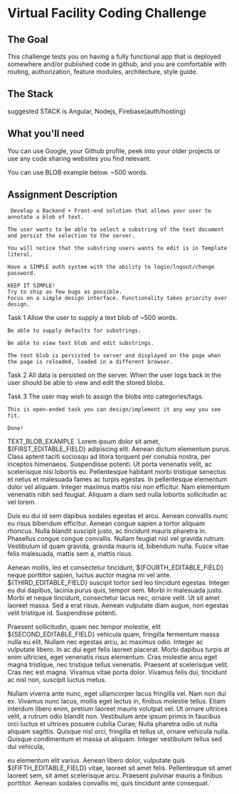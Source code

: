 # Virtual Facility Coding Challenge

## The Goal

This challenge tests you on having a fully functional app that is deployed somewhere and/or published code in github, and you are comfortable with routing, authorization, feature modules, architecture, style guide.

## The Stack
suggested STACK is Angular, Nodejs, Firebase(auth/hosting)

## What you'll need
You can use Google, your Github profile, peek into your older projects or use any code sharing websites you find relevant.

You can use BLOB example below. ~500 words.


## Assignment Description
     Develop a Backend + Front-end solution that allows your user to annotate a blob of text.  
     
    The user wants to be able to select a substring of the text document and persist the selection to the server.
    
    You will notice that the substring users wants to edit is in Template literal.
    
    Have a SIMPLE auth system with the ability to login/logout/change password.

    KEEP IT SIMPLE!
    Try to ship as few bugs as possible.
    Focus on a simple design interface. Functionality takes priority over design.

Task 1
    Allow the user to supply a text blob of ~500 words.

    Be able to supply defaults for substrings.

    Be able to view text blob and edit substrings.

    The text blob is persisted to server and displayed on the page when the page is reloaded, loaded in a different browser.

 Task 2
    All data is persisted on the server. When the user logs back in the user should be able to view and edit the stored blobs.

Task 3
    The user may wish to assign the blobs into categories/tags.

    This is open-ended task you can design/implement it any way you see fit.
    
    Done!


TEXT_BLOB_EXAMPLE
`Lorem ipsum dolor sit amet, ${FIRST_EDITABLE_FIELD} adipiscing elit. Aenean dictum elementum purus. Class aptent taciti sociosqu ad litora torquent per conubia nostra, per inceptos himenaeos. Suspendisse potenti. Ut porta venenatis velit, ac scelerisque nisi lobortis eu. Pellentesque habitant morbi tristique senectus et netus et malesuada fames ac turpis egestas. In pellentesque elementum dolor vel aliquam. Integer maximus mattis nisi non efficitur. Nam elementum venenatis nibh sed feugiat. Aliquam a diam sed nulla lobortis sollicitudin ac vel lorem.

Duis eu dui id sem dapibus sodales egestas et arcu. Aenean convallis nunc eu risus bibendum efficitur. Aenean congue sapien a tortor aliquam rhoncus. Nulla blandit suscipit justo, ac tincidunt mauris pharetra in. Phasellus congue congue convallis. Nullam feugiat nisl vel gravida rutrum. Vestibulum id quam gravida, gravida mauris id, bibendum nulla. Fusce vitae felis malesuada, mattis sem a, mattis risus.

Aenean mollis, leo et consectetur tincidunt, ${FOURTH_EDITABLE_FIELD} neque porttitor sapien, luctus auctor magna mi vel ante. ${THIRD_EDITABLE_FIELD} suscipit tortor sed leo tincidunt egestas. Integer eu dui dapibus, lacinia purus quis, tempor sem. Morbi in malesuada justo. Morbi et neque tincidunt, consectetur lacus nec, ornare velit. Ut sit amet laoreet massa. Sed a erat risus. Aenean vulputate diam augue, non egestas velit tristique id. Suspendisse potenti.

Praesent sollicitudin, quam nec tempor molestie, elit ${SECOND_EDITABLE_FIELD} vehicula quam, fringilla fermentum massa nulla eu elit. Nullam nec egestas arcu, ac maximus odio. Integer ac vulputate libero. In ac dui eget felis laoreet placerat. Morbi dapibus turpis at enim ultricies, eget venenatis risus elementum. Cras molestie arcu eget magna tristique, nec tristique tellus venenatis. Praesent at scelerisque velit. Cras nec est magna. Vivamus vitae porta dolor. Vivamus felis dui, tincidunt ac nisl non, suscipit luctus metus.

Nullam viverra ante nunc, eget ullamcorper lacus fringilla vel. Nam non dui ex. Vivamus nunc lacus, mollis eget lectus in, finibus molestie tellus. Etiam interdum libero enim, pretium laoreet mauris volutpat vel. Ut ornare ultrices velit, a rutrum odio blandit non. Vestibulum ante ipsum primis in faucibus orci luctus et ultrices posuere cubilia Curae; Nulla pharetra odio ut nulla aliquam sagittis. Quisque nisl orci, fringilla et tellus ut, ornare vehicula nulla. Quisque condimentum et massa ut aliquam. Integer vestibulum tellus sed dui vehicula, 

eu elementum elit varius. Aenean libero dolor, vulputate quis ${FIFTH_EDITABLE_FIELD} vitae, laoreet sit amet felis. Pellentesque sit amet laoreet sem, sit amet scelerisque arcu. Praesent pulvinar mauris a finibus porttitor. Aenean sodales convallis mi, quis tincidunt ante consequat.`
